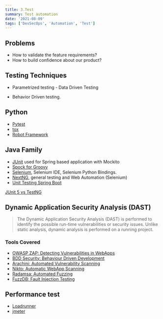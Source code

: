 ```yaml
---
title: 3.Test
summary: Test automation
date: '2021-08-09'
tags: ['DevSecOps', 'Automation', 'Test']
---
```


## Problems

- How to validate the feature requirements?
- How to build confidence about our product?

## Testing Techniques

* Parametrized testing - Data Driven Testing

* Behavior Driven testing.


## Python

- [Pytest](https://docs.pytest.org/en/stable/getting-started.html)
- [tox](https://tox.readthedocs.io/en/latest/)
- [Robot Framework](https://robotframework.org/)

## Java Family

- [JUnit](https://junit.org/junit5/) used for Spring based application with Mockito
- [Spock for Groovy](https://spockframework.org/)
- [Selenium](https://github.com/SeleniumHQ/selenium), Selenium IDE, Selenium Python Bindings.
- [NextNG](https://github.com/cbeust/testng), general testing and Web Automation (Selenium)
- [Unit Testing Spring Boot](https://reflectoring.io/unit-testing-spring-boot/)

[JUnit 5 vs TestNG](https://stackoverflow.com/questions/38273479/junit-5-vs-testng)

## Dynamic Application Security Analysis (DAST) 
> The Dynamic Application Security Analysis (DAST) is performed to identify the possible run-time vulnerabilities or security issues. Unlike static analysis, dynamic analysis is performed on a running project.

### Tools Covered

- [OWASP ZAP: Detecting Vulnerabilities in WebApps](https://github.com/zaproxy/zaproxy)
- [BDD Security: Behaviour Driven Development](https://github.com/iriusrisk/bdd-security)
- [Arachini: Automated Vulnerability Scanning](https://github.com/Arachni/arachni)
- [Nikto: Automatic WebApp Scanning](https://github.com/sullo/nikto)
- [Radamsa: Automated Fuzzing](https://gitlab.com/akihe/radamsa)
- [FuzzDB: Fault Injection Testing](https://github.com/fuzzdb-project/fuzzdb)


## Performance test

* [Loadrunner](https://www.microfocus.com/en-us/products/loadrunner-professional/overview)
* [jmeter](https://jmeter.apache.org/)

